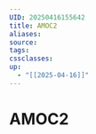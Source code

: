 ```yaml
---
UID: 20250416155642
title: AMOC2
aliases: 
source: 
tags: 
cssclasses: 
up:
  - "[[2025-04-16]]"
---
```

# AMOC2

